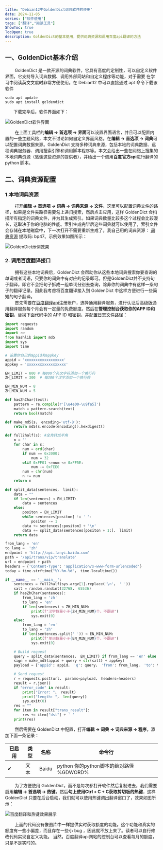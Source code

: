 ```yaml
---
title: "Debian12中GoldenDict词典软件的使用"
date: 2024-11-05
series: ["软件使用"]
tags: ["翻译","阅读工具"]
ShowToc: true
TocOpen: true
description: GoldenDict的基本使用，提供词典资源和调用百度api翻译的方法
---
```


## 一、GoldenDict基本介绍

&emsp;&emsp; GoldenDict 是一款开源的词典软件，它具有高度的定制性，可以自定义软件界面，它支持导入词典数据、调用外部网站和自定义程序等功能，对于需要
在学习中阅读英文文献时非常方便使用。在 Debian12 中可以直接通过 apt 命令下载该软件

``` Shell
sudo apt update
sudo apt install goldendict
```

&emsp;&emsp;下载完毕后，软件界面如下：

![GoldenDict软件界面](/images/goldendict软件.png)

&emsp;&emsp; 在上面工具栏的**编辑 -> 首选项 -> 界面**可以设置界面语言，并且可以配置内置的一些主题风格，本文不讨论如何自定义界面风格。在**编辑 -> 首选项 -> 词典**可以配置词典数据来源。GoldenDict 支持多种词典来源，包括本地的词典数据、远程词典服务器、调用搜索引擎和调用脚本程序等。本文会给出一些在网络上搜集的本地词典资源（感谢这些资源的提供者），并给出一个调用**百度官方api**进行翻译的 python 脚本。

## 二、词典资源配置

### 1.本地词典资源

&emsp;&emsp; 打开**编辑 -> 首选项 -> 词典 -> 词典来源 -> 文件**，这里可以配置词典文件的路径，如果是文件夹路径需要勾上递归搜索，然后点击应用，这样 GoldenDict 会扫描所有指定的词典文件，并为其生成索引。如果词典数量比较多这个过程会比较漫长，这取决于你的电脑的性能。索引生成完毕后这些词典就可以使用了，索引文件会存储在本地磁盘中，下一次打开不需要重新生成了。我自己用的词典资源：
[词典资源](https://pan.baidu.com/s/10IJi6kACrTUGvQcmH_E-Bw?pwd=bp47) 提取码: bp47。示例效果如图所示：

![GoldenDict示例效果](/images/goldendict效果.png)

### 2. 调用百度翻译接口

&emsp;&emsp; 拥有这些本地词典后，GoldenDict 会帮助你从这些本地词典搜索你要查询的单词或者词语，只要你的词典中有对应的记录即可。但是GoldenDict并不支持句子翻译，即它不会把句子拆成一组单词分别去查询，除非你的词典中有这样一条句子的翻译记录。因此我考虑将百度翻译接入到 GoldenDict 中这样方便进行一些简短的句子翻译。</br>
&emsp;&emsp; 首先需要在[百度翻译api](https://api.fanyi.baidu.com/)注册账户，选择通用翻译服务，进行认证后高级版通用翻译服务每个月会有一定量的免费额度。然后在**管理控制台获取你的APP ID和密钥**，替换下面代码中的 APP ID 和密钥，并配置日志文件路径：

``` Python
import requests
import random
import re
from hashlib import md5
import sys
import time

# 设置你自己的appid和appkey
appid = 'xxxxxxxxxxxxxxxxxx'
appkey = 'xxxxxxxxxxxxxxxxxx'

EN_LIMIT = 800 # 每800个英文字符添加一个换行符
ZH_LIMIT = 300  # 每300个汉字添加一个换行符

EN_MIN_NUM = 8
ZH_MIN_NUM = 5

def hasZhChar(text):
    pattern = re.compile(r'[\u4e00-\u9fa5]')
    match = pattern.search(text)
    return bool(match)

def make_md5(s， encoding='utf-8'):
    return md5(s.encode(encoding)).hexdigest()

def full2half(s): #全角转成半角
    n = ''
    for char in s:
        num = ord(char)
        if num == 0x3000:        
            num = 32
        elif 0xFF01 <=num <= 0xFF5E: 
            num -= 0xFEE0
        num = chr(num)
        n += num
    return n
    
def split_data(sentences， limit):
    data = ""
    if len(sentences) < EN_LIMIT:
        data = sentences
    else:
        positon = EN_LIMIT
        while sentences[positon] != ' ':
            positon -= 1
        data += sentences[:positon] + '\n'
        data += split_data(sentences[positon + 1:]， limit)
    return data

from_lang = 'en'
to_lang =  'zh'
endpoint = 'http://api.fanyi.baidu.com'
path = '/api/trans/vip/translate'
url = endpoint + path
headers = {'Content-Type': 'application/x-www-form-urlencoded'}
today = time.strftime("%Y-%m-%d"， time.localtime())

if __name__ == '__main__':
    sentences = full2half(sys.argv[1].replace('\n'， ' '))
    salt = random.randint(32768， 65536)
    if hasZhChar(sentences):
        from_lang = 'zh'
        to_lang = 'en'
        if len(sentences) < ZH_MIN_NUM:
            print(f"汉字数量小于{ZH_MIN_NUM}个，不翻译")
            sys.exit(0)
    else:
        from_lang = 'en'
        to_lang = 'zh'
        if len(sentences.split(' ')) < EN_MIN_NUM:
            print(f"单词数量小于{EN_MIN_NUM}个，不翻译")
            sys.exit(0)

    # Build request
    query = split_data(sentences， EN_LIMIT) if from_lang == 'en' else split_data(sentences， ZH_LIMIT)
    sign = make_md5(appid + query + str(salt) + appkey)
    payload = {'appid': appid， 'q': query， 'from': from_lang， 'to': to_lang， 'salt': salt， 'sign': sign}

    # Send request
    r = requests.post(url， params=payload， headers=headers)
    result = r.json()
    if "error_code" in result:
        print("Error: "， result)
        print("length: "， len(query))
        sys.exit(0)
    res = ""
    for item in result["trans_result"]:
        res += item["dst"] + ' '
    print(res)
```

&emsp;&emsp; 然后需要在 GoldenDict 中配置，打开**编辑 -> 词典 -> 词典来源 -> 程序**，添加下面一条记录：

| 已启用   | 类型 | 名称  | 命令行                                   |
| -------- | ---- | ----- | ---------------------------------------- |
| &#10004; | 文本 | Baidu | python 你的python脚本的绝对路径 %GDWORD% |

&emsp;&emsp; 为了方便使用 GoldenDict，而不是每次都打开软件然后复制进去，我们需要启用**编辑 -> 首选项 -> 热键**，然后**勾上使用Ctrl + C + C获取剪切板的热键**，这样 GoldenDict 只要在后台启动，我们就可以使用热键调出翻译窗口了，效果如图所示：

![百度翻译和热键效果展示](/images/百度翻译效果展示.png)

&emsp;&emsp; 上面的代码没有像图片中一样提供实时获取额度的功能，这个功能和真实的额度有一些小偏差，而且存在一些小 bug ，因此就不放上来了。读者可以自行修改代码实现自定义功能。
当然，百度翻译api网站的控制台可以查看每月的额度，只是不是实时的。


